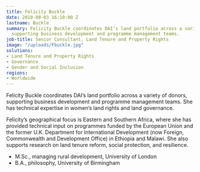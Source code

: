 ```yaml
---
title: Felicity Buckle
date: 2018-08-03 16:10:00 Z
lastname: Buckle
summary: Felicity Buckle coordinates DAI’s land portfolio across a variety of donors,
  supporting business development and programme management teams.
job-title: Senior Consultant, Land Tenure and Property Rights
image: "/uploads/Fbuckle.jpg"
solutions:
- Land Tenure and Property Rights
- Governance
- Gender and Social Inclusion
regions:
- Worldwide
---
```


Felicity Buckle coordinates DAI’s land portfolio across a variety of donors, supporting business development and programme management teams. She has technical expertise in women’s land rights and land governance.

Felicity’s geographical focus is Eastern and Southern Africa, where she has provided technical input on programmes funded by the European Union and the former U.K. Department for International Development (now Foreign, Commonwealth and Development Office) in Ethiopia and Malawi. She also supports research on land tenure reform, social protection, and resilience.

* M.Sc., managing rural development, University of London
* B.A., philosophy, University of Birmingham